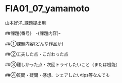 # FIA01_07_yamamoto
山本好洋_課題提出用

##課題{番号}　-{課題内容}-

##①課題内容{どんな作品か}

##②工夫した点・こだわった点

##③難しかった点・次回トライしたいこと（または機能）

##④質問・疑問・感想、シェアしたいtips等なんでも

